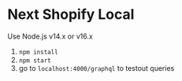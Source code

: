 # Next Shopify Local

Use Node.js v14.x or v16.x

1. `npm install`
2. `npm start`
3. go to `localhost:4000/graphql` to testout queries

